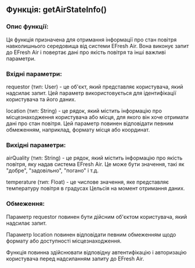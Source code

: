 ## Функція: getAirStateInfo()

### Опис функції:
Ця функція призначена для отримання інформації про стан повітря навколишнього середовища від системи EFresh Air. Вона виконує запит до EFresh Air і повертає дані про якість повітря та інші важливі параметри.

### Вхідні параметри:

requestor (тип: User) - це об'єкт, який представляє користувача, який надсилає запит. Цей параметр використовується для ідентифікації користувача та його даних.

location (тип: String) - це рядок, який містить інформацію про місцезнаходження користувача або місця, для якого він хоче отримати дані про стан повітря. Цей параметр повинен відповідати певним обмеженням, наприклад, формату місця або координат.
### Вихідні параметри:

airQuality (тип: String) - це рядок, який містить інформацію про якість повітря, яку надав система EFresh Air. Це може бути значення, такі як "добре", "задовільно", "погано" і т.д.

temperature (тип: Float) - це числове значення, яке представляє температуру повітря в градусах Цельсія на момент отримання даних.
### Обмеження:

Параметр requestor повинен бути дійсним об'єктом користувача, який надсилає запит.

Параметр location повинен відповідати певним обмеженням щодо формату або доступності місцезнаходження.

Функція повинна здійснювати відповідну автентифікацію і авторизацію користувача перед надсиланням запиту до EFresh Air.

